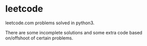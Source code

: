 # leetcode
leetcode.com problems solved in python3.

There are some incomplete solutions and some extra code based on/offshoot of certain problems.
